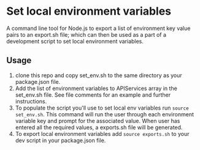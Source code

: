 # Set local environment variables
A command line tool for Node.js to export a list of environment key value pairs to
an export.sh file; which can then be used as a part of a development
script to set local environment variables.

## Usage
1. clone this repo and copy set_env.sh to the same directory as your
   package.json file.
2. Add the list of environment variables to APIServices array in the
   set_env.sh file. See file comments for an example and further instructions.
3. To populate the script you'll use to set local env variables run
   `source set_env.sh`. This command will run the user through each
environment variable key and prompt for the associated value. When user
has entered all the required values, a exports.sh file will be generated.
4. To export local environment variables add `source exports.sh` to your
   dev script in your package.json file.
